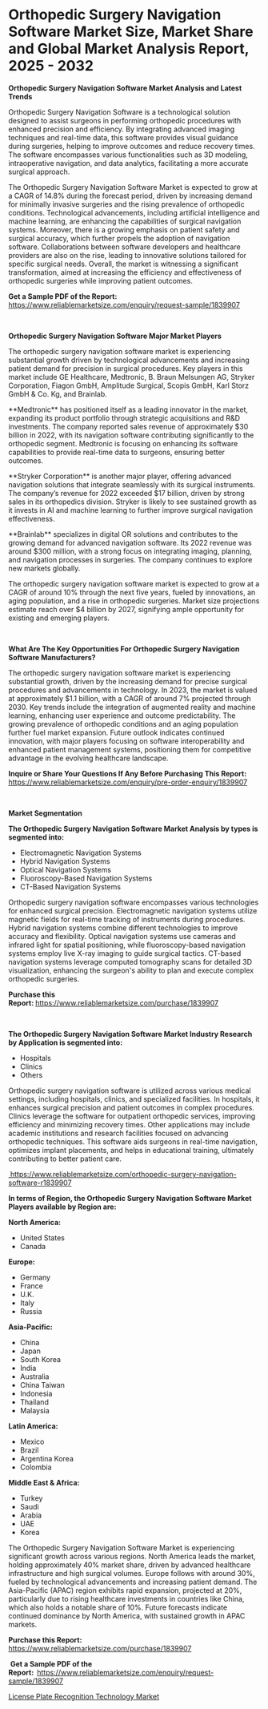 <p><h1>Orthopedic Surgery Navigation Software Market Size, Market Share and Global Market Analysis Report, 2025 - 2032</h1></p><p><strong>Orthopedic Surgery Navigation Software Market Analysis and Latest Trends</strong></p>
<p><p>Orthopedic Surgery Navigation Software is a technological solution designed to assist surgeons in performing orthopedic procedures with enhanced precision and efficiency. By integrating advanced imaging techniques and real-time data, this software provides visual guidance during surgeries, helping to improve outcomes and reduce recovery times. The software encompasses various functionalities such as 3D modeling, intraoperative navigation, and data analytics, facilitating a more accurate surgical approach.</p><p>The Orthopedic Surgery Navigation Software Market is expected to grow at a CAGR of 14.8% during the forecast period, driven by increasing demand for minimally invasive surgeries and the rising prevalence of orthopedic conditions. Technological advancements, including artificial intelligence and machine learning, are enhancing the capabilities of surgical navigation systems. Moreover, there is a growing emphasis on patient safety and surgical accuracy, which further propels the adoption of navigation software. Collaborations between software developers and healthcare providers are also on the rise, leading to innovative solutions tailored for specific surgical needs. Overall, the market is witnessing a significant transformation, aimed at increasing the efficiency and effectiveness of orthopedic surgeries while improving patient outcomes.</p></p>
<p><strong>Get a Sample PDF of the Report:&nbsp;</strong> <a href="https://www.reliablemarketsize.com/enquiry/request-sample/1839907?utm_campaign=3112&utm_medium=2&utm_source=Github&utm_content=ia&utm_term=11032025&utm_id=orthopedic-surgery-navigation-software">https://www.reliablemarketsize.com/enquiry/request-sample/1839907</a></p>
<p>&nbsp;</p>
<p><strong>Orthopedic Surgery Navigation Software Major Market Players</strong></p>
<p><p>The orthopedic surgery navigation software market is experiencing substantial growth driven by technological advancements and increasing patient demand for precision in surgical procedures. Key players in this market include GE Healthcare, Medtronic, B. Braun Melsungen AG, Stryker Corporation, Fiagon GmbH, Amplitude Surgical, Scopis GmbH, Karl Storz GmbH & Co. Kg, and Brainlab.</p><p>**Medtronic** has positioned itself as a leading innovator in the market, expanding its product portfolio through strategic acquisitions and R&D investments. The company reported sales revenue of approximately $30 billion in 2022, with its navigation software contributing significantly to the orthopedic segment. Medtronic is focusing on enhancing its software capabilities to provide real-time data to surgeons, ensuring better outcomes.</p><p>**Stryker Corporation** is another major player, offering advanced navigation solutions that integrate seamlessly with its surgical instruments. The company’s revenue for 2022 exceeded $17 billion, driven by strong sales in its orthopedics division. Stryker is likely to see sustained growth as it invests in AI and machine learning to further improve surgical navigation effectiveness.</p><p>**Brainlab** specializes in digital OR solutions and contributes to the growing demand for advanced navigation software. Its 2022 revenue was around $300 million, with a strong focus on integrating imaging, planning, and navigation processes in surgeries. The company continues to explore new markets globally.</p><p>The orthopedic surgery navigation software market is expected to grow at a CAGR of around 10% through the next five years, fueled by innovations, an aging population, and a rise in orthopedic surgeries. Market size projections estimate reach over $4 billion by 2027, signifying ample opportunity for existing and emerging players.</p></p>
<p>&nbsp;</p>
<p><strong>What Are The Key Opportunities For Orthopedic Surgery Navigation Software Manufacturers?</strong></p>
<p><p>The orthopedic surgery navigation software market is experiencing substantial growth, driven by the increasing demand for precise surgical procedures and advancements in technology. In 2023, the market is valued at approximately $1.1 billion, with a CAGR of around 7% projected through 2030. Key trends include the integration of augmented reality and machine learning, enhancing user experience and outcome predictability. The growing prevalence of orthopedic conditions and an aging population further fuel market expansion. Future outlook indicates continued innovation, with major players focusing on software interoperability and enhanced patient management systems, positioning them for competitive advantage in the evolving healthcare landscape.</p></p>
<p><strong>Inquire or Share Your Questions If Any Before Purchasing This Report:</strong> <a href="https://www.reliablemarketsize.com/enquiry/pre-order-enquiry/1839907?utm_campaign=3112&utm_medium=2&utm_source=Github&utm_content=ia&utm_term=11032025&utm_id=orthopedic-surgery-navigation-software">https://www.reliablemarketsize.com/enquiry/pre-order-enquiry/1839907</a></p>
<p>&nbsp;</p>
<p><strong>Market Segmentation</strong></p>
<p><strong>The Orthopedic Surgery Navigation Software Market Analysis by types is segmented into:</strong></p>
<p><ul><li>Electromagnetic Navigation Systems</li><li>Hybrid Navigation Systems</li><li>Optical Navigation Systems</li><li>Fluoroscopy-Based Navigation Systems</li><li>CT-Based Navigation Systems</li></ul></p>
<p><p>Orthopedic surgery navigation software encompasses various technologies for enhanced surgical precision. Electromagnetic navigation systems utilize magnetic fields for real-time tracking of instruments during procedures. Hybrid navigation systems combine different technologies to improve accuracy and flexibility. Optical navigation systems use cameras and infrared light for spatial positioning, while fluoroscopy-based navigation systems employ live X-ray imaging to guide surgical tactics. CT-based navigation systems leverage computed tomography scans for detailed 3D visualization, enhancing the surgeon's ability to plan and execute complex orthopedic surgeries.</p></p>
<p><strong>Purchase this Report:&nbsp;</strong><a href="https://www.reliablemarketsize.com/purchase/1839907?utm_campaign=3112&utm_medium=2&utm_source=Github&utm_content=ia&utm_term=11032025&utm_id=orthopedic-surgery-navigation-software">https://www.reliablemarketsize.com/purchase/1839907</a></p>
<p>&nbsp;</p>
<p><strong>The Orthopedic Surgery Navigation Software Market Industry Research by Application is segmented into:</strong></p>
<p><ul><li>Hospitals</li><li>Clinics</li><li>Others</li></ul></p>
<p><p>Orthopedic surgery navigation software is utilized across various medical settings, including hospitals, clinics, and specialized facilities. In hospitals, it enhances surgical precision and patient outcomes in complex procedures. Clinics leverage the software for outpatient orthopedic services, improving efficiency and minimizing recovery times. Other applications may include academic institutions and research facilities focused on advancing orthopedic techniques. This software aids surgeons in real-time navigation, optimizes implant placements, and helps in educational training, ultimately contributing to better patient care.</p></p>
<p><a href="https://www.reliablemarketsize.com/orthopedic-surgery-navigation-software-r1839907?utm_campaign=3112&utm_medium=2&utm_source=Github&utm_content=ia&utm_term=11032025&utm_id=orthopedic-surgery-navigation-software">&nbsp;https://www.reliablemarketsize.com/orthopedic-surgery-navigation-software-r1839907</a></p>
<p><strong>In terms of Region, the Orthopedic Surgery Navigation Software Market Players available by Region are:</strong></p>
<p>
    <p> <strong> North America: </strong>
        <ul>
            <li>United States</li>
            <li>Canada</li>
        </ul>
        </p> 
    <p> <strong> Europe: </strong>
        <ul>
            <li>Germany</li>
            <li>France</li>
            <li>U.K.</li>
            <li>Italy</li>
            <li>Russia</li>
        </ul>
        </p> 
    <p> <strong> Asia-Pacific: </strong>
        <ul>
            <li>China</li>
            <li>Japan</li>
            <li>South Korea</li>
            <li>India</li>
            <li>Australia</li>
            <li>China Taiwan</li>
            <li>Indonesia</li>
            <li>Thailand</li>
            <li>Malaysia</li>
        </ul>
        </p> 
    <p> <strong> Latin America: </strong>
        <ul>
            <li>Mexico</li>
            <li>Brazil</li>
            <li>Argentina Korea</li>
            <li>Colombia</li>
        </ul>
        </p> 
    <p> <strong> Middle East & Africa: </strong>
        <ul>
            <li>Turkey</li>
            <li>Saudi</li>
            <li>Arabia</li>
            <li>UAE</li>
            <li>Korea</li>
        </ul>
    </p>
    </p>
<p><p>The Orthopedic Surgery Navigation Software Market is experiencing significant growth across various regions. North America leads the market, holding approximately 40% market share, driven by advanced healthcare infrastructure and high surgical volumes. Europe follows with around 30%, fueled by technological advancements and increasing patient demand. The Asia-Pacific (APAC) region exhibits rapid expansion, projected at 20%, particularly due to rising healthcare investments in countries like China, which also holds a notable share of 10%. Future forecasts indicate continued dominance by North America, with sustained growth in APAC markets.</p></p>
<p><strong>Purchase this Report: </strong><a href="https://www.reliablemarketsize.com/purchase/1839907?utm_campaign=3112&utm_medium=2&utm_source=Github&utm_content=ia&utm_term=11032025&utm_id=orthopedic-surgery-navigation-software">https://www.reliablemarketsize.com/purchase/1839907</a></p>
<p>&nbsp;<strong>Get a Sample PDF of the Report:&nbsp;&nbsp;</strong><a href="https://www.reliablemarketsize.com/enquiry/request-sample/1839907?utm_campaign=3112&utm_medium=2&utm_source=Github&utm_content=ia&utm_term=11032025&utm_id=orthopedic-surgery-navigation-software">https://www.reliablemarketsize.com/enquiry/request-sample/1839907</a></p>
<p><strong></strong></p>
<p><p><a href="https://github.com/qianyateina/Market-Research-Report-List-1/blob/main/license-plate-recognition-technology-market.md?utm_campaign=3112&utm_medium=2&utm_source=Github&utm_content=ia&utm_term=11032025&utm_id=orthopedic-surgery-navigation-software">License Plate Recognition Technology Market</a></p></p>